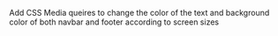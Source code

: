 Add CSS Media queires to change the color of the text and background color of both navbar and footer according to screen sizes
